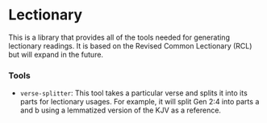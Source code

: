 # Lectionary

This is a library that provides all of the tools needed for generating lectionary readings. It is based on the Revised Common Lectionary (RCL) but will expand in the future.

### Tools

- `verse-splitter`: This tool takes a particular verse and splits it into its parts for lectionary usages. For example, it will split Gen 2:4 into parts a and b using a lemmatized version of the KJV as a reference.
